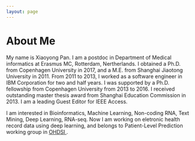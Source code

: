```yaml
---
layout: page
---
```


# About Me

My name is Xiaoyong Pan. I am a postdoc in Department of Medical informatics at Erasmus MC, Rotterdam, Nertherlands.
I obtained a Ph.D. from Copenhagen University in 2017, and a M.E. from Shanghai Jiaotong University in 2011. From 2011 to 2013, I worked as a 
software engineer in IBM Corporation for two and half years. I was supported by a Ph.D. fellowship from Copenhagen University from 2013 to 2016.
I received outstanding master thesis award from Shanghai Education Commission in 2013. I am a leading Guest Editor for IEEE Access.

I am interested in Bioinformatics, Machine Learning, Non-coding RNA, Text Mining, Deep Learning, RNA-seq.
Now I am working on eletronic health record data using deep learning, and belongs to Patient-Level Prediction working group in <a href="https://ohdsi.org/">OHDSI </a>. 



